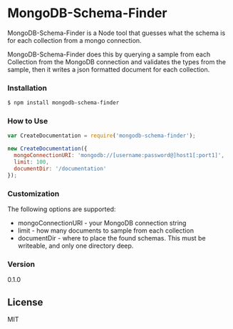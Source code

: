 # MongoDB-Schema-Finder

MongoDB-Schema-Finder is a Node tool that guesses what the schema is for each collection from a mongo connection.

MongoDB-Schema-Finder does this by querying a sample from each Collection from the MongoDB connection and validates the types from the sample, then it writes a json formatted document for each collection.

### Installation



```sh
$ npm install mongodb-schema-finder
```

### How to Use
```js
var CreateDocumentation = require('mongodb-schema-finder');

new CreateDocumentation({
  mongoConnectionURI: 'mongodb://[username:password@]host1[:port1]',
  limit: 100,
  documentDir: '/documentation'
});
```

### Customization

The following options are supported:
- mongoConnectionURI - your MongoDB connection string
- limit - how many documents to sample from each collection
- documentDir - where to place the found schemas. This must be writeable, and only one directory deep.

### Version
0.1.0

License
----

MIT
